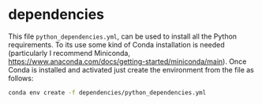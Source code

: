 # dependencies 

This file `python_dependencies.yml`, can be used to install all the Python requirements. To its use some kind of Conda installation is needed (particularly I recommend Miniconda, https://www.anaconda.com/docs/getting-started/miniconda/main). Once Conda is installed and activated just create the environment from the file as follows:

```bash
conda env create -f dependencies/python_dependencies.yml
```